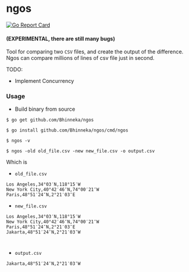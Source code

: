 # ngos

[![Go Report Card](https://goreportcard.com/badge/github.com/Bhinneka/ngos)](https://goreportcard.com/report/github.com/Bhinneka/ngos)

#### (EXPERIMENTAL, there are still many bugs)

Tool for comparing two `CSV` files, and create the output of the difference. Ngos can compare millions of lines of csv file just in second. 

TODO:
- Implement Concurrency

### Usage

- Build binary from source

```shell
$ go get github.com/Bhinneka/ngos

$ go install github.com/Bhinneka/ngos/cmd/ngos

$ ngos -v
```

```shell
$ ngos -old old_file.csv -new new_file.csv -o output.csv
```

Which is

- `old_file.csv`

```csv
Los Angeles,34°03′N,118°15′W
New York City,40°42′46″N,74°00′21″W
Paris,48°51′24″N,2°21′03″E
```

- `new_file.csv`

```csv
Los Angeles,34°03′N,118°15′W
New York City,40°42′46″N,74°00′21″W
Paris,48°51′24″N,2°21′03″E
Jakarta,48°51′24″N,2°21′03″W
```

#
- `output.csv`

```csv
Jakarta,48°51′24″N,2°21′03″W
```
